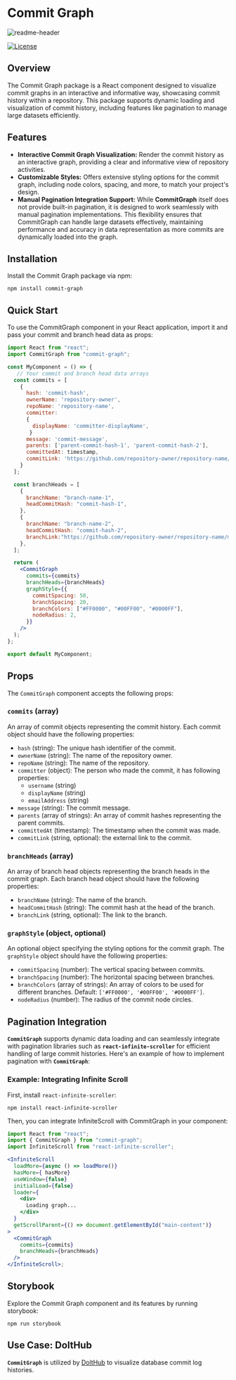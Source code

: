 # Commit Graph

![readme-header](https://github.com/liuliu-dev/CommitGraph/blob/main/graph.gif)

[![License](https://img.shields.io/badge/License-MIT-blue.svg)](https://opensource.org/licenses/MIT)

## Overview

The Commit Graph package is a React component designed to visualize commit graphs in an interactive and informative way, showcasing commit history within a repository. This package supports dynamic loading and visualization of commit history, including features like pagination to manage large datasets efficiently.


## Features

- **Interactive Commit Graph Visualization:** Render the commit history as an interactive graph, providing a clear and informative view of repository activities.
- **Customizable Styles:** Offers extensive styling options for the commit graph, including node colors, spacing, and more, to match your project's design.
- **Manual Pagination Integration Support:** While **CommitGraph** itself does not provide built-in pagination, it is designed to work seamlessly with manual pagination implementations. This flexibility ensures that CommitGraph can handle large datasets effectively, maintaining performance and accuracy in data representation as more commits are dynamically loaded into the graph.


## Installation

Install the Commit Graph package via npm:

```shell
npm install commit-graph
```


## Quick Start

To use the CommitGraph component in your React application, import it and pass your commit and branch head data as props:

```jsx
import React from "react";
import CommitGraph from "commit-graph";

const MyComponent = () => {
   // Your commit and branch head data arrays
  const commits = [
    {
      hash: 'commit-hash',
      ownerName: 'repository-owner',
      repoName: 'repository-name',
      committer:
      {
        displayName: 'committer-displayName',
       }
      message: 'commit-message',
      parents: ['parent-commit-hash-1', 'parent-commit-hash-2'],
      committedAt: timestamp,
      commitLink: 'https://github.com/repository-owner/repository-name/main/commit-hash',
    }
  ];

  const branchHeads = [
    {
      branchName: "branch-name-1",
      headCommitHash: "commit-hash-1",
    },
    {
      branchName: "branch-name-2",
      headCommitHash: "commit-hash-2",
      branchLink:"https://github.com/repository-owner/repository-name/main",
    },
  ];

  return (
    <CommitGraph
      commits={commits}
      branchHeads={branchHeads}
      graphStyle={{
        commitSpacing: 50,
        branchSpacing: 20,
        branchColors: ["#FF0000", "#00FF00", "#0000FF"],
        nodeRadius: 2,
      }}
    />
  );
};

export default MyComponent;
```


## Props

The `CommitGraph` component accepts the following props:

### `commits` (array)

An array of commit objects representing the commit history. Each commit object should have the following properties:

- `hash` (string): The unique hash identifier of the commit.
- `ownerName` (string): The name of the repository owner.
- `repoName` (string): The name of the repository.
- `committer` (object): The person who made the commit, it has following properties:
  - `username` (string)
  - `displayName` (string)
  - `emailAddress` (string)
- `message` (string): The commit message.
- `parents` (array of strings): An array of commit hashes representing the parent commits.
- `committedAt` (timestamp): The timestamp when the commit was made.
- `commitLink` (string, optional): the external link to the commit.

### `branchHeads` (array)

An array of branch head objects representing the branch heads in the commit graph. Each branch head object should have the following properties:

- `branchName` (string): The name of the branch.
- `headCommitHash` (string): The commit hash at the head of the branch.
- `branchLink` (string, optional): The link to the branch.

### `graphStyle` (object, optional)

An optional object specifying the styling options for the commit graph. The `graphStyle` object should have the following properties:

- `commitSpacing` (number): The vertical spacing between commits.
- `branchSpacing` (number): The horizontal spacing between branches.
- `branchColors` (array of strings): An array of colors to be used for different branches. Default: `['#FF0000', '#00FF00', '#0000FF']`.
- `nodeRadius` (number): The radius of the commit node circles.


## Pagination Integration

**`CommitGraph`** supports dynamic data loading and can seamlessly integrate with pagination libraries such as **`react-infinite-scroller`** for efficient handling of large commit histories. Here's an example of how to implement pagination with **`CommitGraph`**:

### Example: Integrating Infinite Scroll
First, install `react-infinite-scroller`:

```shel
npm install react-infinite-scroller
```

Then, you can integrate InfiniteScroll with CommitGraph in your component:

```jsx
import React from "react";
import { CommitGraph } from "commit-graph";
import InfiniteScroll from "react-infinite-scroller";

<InfiniteScroll
  loadMore={async () => loadMore()}
  hasMore={ hasMore}
  useWindow={false}
  initialLoad={false}
  loader={
    <div>
      Loading graph...
    </div>
  }
  getScrollParent={() => document.getElementById("main-content")}
>
  <CommitGraph
    commits={commits}
    branchHeads={branchHeads}
  />
</InfiniteScroll>;
```


## Storybook

Explore the Commit Graph component and its features by running storybook:

```shell
npm run storybook
```


## Use Case: DoltHub

**`CommitGraph`** is utilized by [DoltHub](https://www.dolthub.com/repositories/dolthub/us-jails/commits/main/graph) to visualize database commit log histories.


